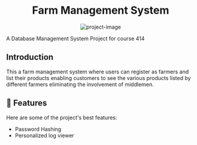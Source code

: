 <h1 align="center" id="title">Farm Management System</h1>

<p align="center"><img src="https://socialify.git.ci/Abu-Ruhan-Mahamud/DBMS-Project-Farm-Management-System/image?language=1&amp;owner=1&amp;name=1&amp;stargazers=1&amp;theme=Light" alt="project-image"></p>

<p id="description">A Database Management System Project for course 414</p>

<h2>Introduction</h2>

This a farm management system where users can register as farmers and list their products enabling customers to see the various products listed by different farmers eliminating the involvement of middlemen.
  
<h2>🧐 Features</h2>

Here are some of the project's best features:

*   Password Hashing
*   Personalized log viewer
